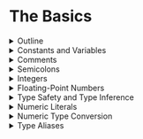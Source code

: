 # The Basics

<details>
	<summary>Outline</summary>

## [Outline](https://docs.swift.org/swift-book/LanguageGuide/TheBasics.html#:~:text=ON%20THIS%20PAGE-,The%20Basics,-Swift%20is%20a)

Swift is a new programming language for iOS, macOS, watchOS, and tvOS app development. Nonetheless, many parts of Swift will be familiar from your experience of developing in C and Objective-C.

Swift provides its own versions of all fundamental C and Objective-C types, including `Int` for integers, `Double` and `Float` for floating-point values, `Bool` for Boolean values, and `String` for textual data. Swift also provides powerful versions of the three primary collection types, `Array`, `Set`, and `Dictionary`, as described in [Collection Types](https://docs.swift.org/swift-book/LanguageGuide/CollectionTypes.html).

Like C, Swift uses variables to store and refer to values by an identifying name. Swift also makes extensive use of variables whose values can’t be changed. These are known as constants, and are much more powerful than constants in C. Constants are used throughout Swift to make code safer and clearer in intent when you work with values that don’t need to change.

In addition to familiar types, Swift introduces advanced types not found in Objective-C, such as tuples. Tuples enable you to create and pass around groupings of values. You can use a tuple to return multiple values from a function as a single compound value.

Swift also introduces optional types, which handle the absence of a value. Optionals say either “there *is* a value, and it equals *x*” or “there *isn’t* a value at all”. Using optionals is similar to using `nil` with pointers in Objective-C, but they work for any type, not just classes. Not only are optionals safer and more expressive than `nil` pointers in Objective-C, they’re at the heart of many of Swift’s most powerful features.

Swift is a *type-safe* language, which means the language helps you to be clear about the types of values your code can work with. If part of your code requires a `String`, type safety prevents you from passing it an `Int` by mistake. Likewise, type safety prevents you from accidentally passing an optional `String` to a piece of code that requires a non-optional `String`. Type safety helps you catch and fix errors as early as possible in the development process.

---

## 개요

스위프트는 iOS, macOS, watchOS, tvOS 앱 개발을 위한 새로운 프로그래밍 언어입니다. 그럼에도 불구하고, C 와 Objective-C 에서의 개발 경험을 통해, 스위프트의 많은 부분들을 친숙하게 느낄 수 있습니다.

스위프트는 정수를 위한 `Int`, 부동 소수점 값을 위한 `Double` 과 `Float`, 참거짓 값을 위한 `Bool`, 문자열 데이터를 위한 `String` 를 포함하여, C 와 Objective-C 타입의 모든 근본적인 그 자체 버전을 제공합니다. 또한 [Collection Types](https://docs.swift.org/swift-book/LanguageGuide/CollectionTypes.html)에서 설명하는 세 가지의 기본 컬렉션 타입 `Array`, `Set`, 및 `Dictionary` 의 강력한 버전을 제공합니다. 

C 처럼, 스위프트는 구별되는 이름으로 변수를 사용하여 값을 저장하거나 참조합니다. 또한 변경 불가능한 값을 가지는 변수를 광범위하게 사용합니다. 이것은 상수이고, C 에서보다 강력합니다. 스위프트에서 변경할 필요가 없는 값으로 작업할 때 상수를 사용하여 의도적으로 코드를 더 안전하고 명확하게 만들 수 있습니다. 

스위프트는 친숙한 타입들 외에도, Objective-C 에서는 없던 개선된 타입인 튜플 같은 것들을 도입했습니다. 튜플을 사용하여 값의 그룹을 만들고 주변으로 전달할 수 있습니다. 튜플을 사용하여 함수로부터 여러 개의 값을 단일 값 복합체 처럼 반환할 수 있습니다. 

또한 스위프트는 값의 부재를 다루는 옵셔널 타입을 도입했습니다. 옵셔널은 "값이 *있고*, *x* 와 동일하다" 혹은 "값이 전혀 *없다*" 중 하나를 말해줍니다. 옵셔널의 사용을 사용하는 것은 Objective-C 에서 포인터와 함께 `nil` 을 사용하는 것과 비슷하지만, 클래스에서만 작동하는 것이 아니라 모든 타입에서 작동합니다. 옵셔널은 Objective-C 에서의 `nil` 포인터보다 더 안전하고 표현력이 좋을 뿐만 아니라, 스위프트의 많은 가장 강력한 기능들의 심장입니다. 

스위프트는 *type-safe* 언어입니다. 즉, 언어가 코드에서 사용할 수 있는 값의 타입이 더 명확해지도록 도와준다는 의미입니다. 코드 중에 `String` 을 요구하는 부분이 있다면, 타입 안정성은 실수로 `Int` 를 넘겨주는 것을 방지해 줄 것입니다. 마찬가지로, 타입 안정성은 옵셔널이 아닌 `String` 을 요구하는 코드 조각에 실수로 옵셔널 `String` 을 전달하는 것도 방지해 줄 것입니다. 타입 안정성은 개발 과정에서 가능한 한 빨리 오류를 찾아내고 고칠 수 있도록 도와줍니다. 

---

_* nonetheless : 그럼에도 불구하고_</br>
_* extensive : 광범위한_</br>
_* in intent : 의도적으로_</br>
_* absence : 부재_</br>
_* at all : 조금도, 조금도 ~아니다_</br>
_* expressive : 표현이 풍부한, 나타내는_</br>

---

</details>

<details>
	<summary>Constants and Variables</summary>

## [Constants and Variables](https://docs.swift.org/swift-book/LanguageGuide/TheBasics.html#:~:text=ON%20THIS%20PAGE-,The%20Basics,-Swift%20is%20a)

Constants and variables associate a name (such as `maximumNumberOfLoginAttempts` or `welcomeMessage`) with a value of a particular type (such as the number `10` or the string `"Hello"`). The value of a *constant* can’t be changed once it’s set, whereas a *variable* can be set to a different value in the future.

### Declaring Constants and Variables

Constants and variables must be declared before they’re used. You declare constants with the `let` keyword and variables with the `var` keyword. Here’s an example of how constants and variables can be used to track the number of login attempts a user has made:

```swift
let maximumNumberOfLoginAttempts = 10
var currentLoginAttempt = 0
```

This code can be read as:

“Declare a new constant called `maximumNumberOfLoginAttempts`, and give it a value of `10`. Then, declare a new variable called `currentLoginAttempt`, and give it an initial value of `0`.”

In this example, the maximum number of allowed login attempts is declared as a constant, because the maximum value never changes. The current login attempt counter is declared as a variable, because this value must be incremented after each failed login attempt.

You can declare multiple constants or multiple variables on a single line, separated by commas:

```swift
var x = 0.0, y = 0.0, z = 0.0
```

> NOTE
>
> If a stored value in your code won’t change, always declare it as a constant with the `let` keyword. Use variables only for storing values that need to be able to change.

### Type Annotations

You can provide a *type annotation* when you declare a constant or variable, to be clear about the kind of values the constant or variable can store. Write a type annotation by placing a colon after the constant or variable name, followed by a space, followed by the name of the type to use.

This example provides a type annotation for a variable called `welcomeMessage`, to indicate that the variable can store `String` values:

```swift
var welcomeMessage: String
```

The colon in the declaration means “…of type…,” so the code above can be read as:

“Declare a variable called `welcomeMessage` that’s of type `String`.”

The phrase “of type `String`” means “can store any `String` value.” Think of it as meaning “the type of thing” (or “the kind of thing”) that can be stored.

The `welcomeMessage` variable can now be set to any string value without error:

```swift
welcomeMessage = "Hello"
```

You can define multiple related variables of the same type on a single line, separated by commas, with a single type annotation after the final variable name:

```swift
var red, green, blue: Double
```

> NOTE
>
> It’s rare that you need to write type annotations in practice. If you provide an initial value for a constant or variable at the point that it’s defined, Swift can almost always infer the type to be used for that constant or variable, as described in [Type Safety and Type Inference](https://docs.swift.org/swift-book/LanguageGuide/TheBasics.html#ID322). In the `welcomeMessage` example above, no initial value is provided, and so the type of the `welcomeMessage` variable is specified with a type annotation rather than being inferred from an initial value.

### Naming Constants and Variables

Constant and variable names can contain almost any character, including Unicode characters:

```swift
let π = 3.14159
let 你好 = "你好世界"
let 🐶🐮 = "dogcow"
```

Constant and variable names can’t contain whitespace characters, mathematical symbols, arrows, private-use Unicode scalar values, or line- and box-drawing characters. Nor can they begin with a number, although numbers may be included elsewhere within the name.

Once you’ve declared a constant or variable of a certain type, you can’t declare it again with the same name, or change it to store values of a different type. Nor can you change a constant into a variable or a variable into a constant.

> NOTE
>
> If you need to give a constant or variable the same name as a reserved Swift keyword, surround the keyword with backticks (\`) when using it as a name. However, avoid using keywords as names unless you have absolutely no choice.

You can change the value of an existing variable to another value of a compatible type. In this example, the value of `friendlyWelcome` is changed from `"Hello!"` to `"Bonjour!"`:

```swift
var friendlyWelcome = "Hello!"
friendlyWelcome = "Bonjour!"
// friendlyWelcome is now "Bonjour!"
```

Unlike a variable, the value of a constant can’t be changed after it’s set. Attempting to do so is reported as an error when your code is compiled:

```swift
let languageName = "Swift"
languageName = "Swift++"
// This is a compile-time error: languageName cannot be changed.
```

### Printing Constants and Variables

You can print the current value of a constant or variable with the `print(_:separator:terminator:)` function:

```swift
print(friendlyWelcome)
// Prints "Bonjour!"
```

The `print(_:separator:terminator:)` function is a global function that prints one or more values to an appropriate output. In Xcode, for example, the `print(_:separator:terminator:)` function prints its output in Xcode’s “console” pane. The `separator` and `terminator` parameter have default values, so you can omit them when you call this function. By default, the function terminates the line it prints by adding a line break. To print a value without a line break after it, pass an empty string as the terminator—for example, `print(someValue, terminator: "")`. For information about parameters with default values, see [Default Parameter Values](https://docs.swift.org/swift-book/LanguageGuide/Functions.html#ID169).

Swift uses *string interpolation* to include the name of a constant or variable as a placeholder in a longer string, and to prompt Swift to replace it with the current value of that constant or variable. Wrap the name in parentheses and escape it with a backslash before the opening parenthesis:

```swift
print("The current value of friendlyWelcome is \(friendlyWelcome)")
// Prints "The current value of friendlyWelcome is Bonjour!"
```

> NOTE
>
> All options you can use with string interpolation are described in [String Interpolation](https://docs.swift.org/swift-book/LanguageGuide/StringsAndCharacters.html#ID292).

---

## 상수와 변수

상수와 변수는 이름(예: `maximumNumberOfLoginAttempts` 혹은 `welcomeMessage`)과 특정한 타입의 값(예: 숫자 `10` 이나 문자열 `"Hello"`) 을 서로 연관 지어줍니다. *상수*의 값은 한번 할당하면 변경할 수 없지만, *변수*의 값은 나중에 다른 값을 할당할 수 있습니다. 

### 상수와 변수의 선언

상수와 변수는 반드시 사용되기 전에 선언되어야 합니다. 상수는 `let` 키워드로 선언하고, 변수는 `var` 키워드로 선언합니다. 여기에 유저가 로그인을 시도하는 횟수를 추적하기 위해 상수와 변수를 어떻게 사용할 수 있는지에 대한 예가 있습니다:

```swift
let maximumNumberOfLoginAttempts = 10
var currentLoginAttempt = 0
```

이 코드는 이런 식으로 해석할 수 있습니다:

"`maximumNumberOfLoginAttempts` 라는 새로운 상수를 선언하고, `10` 을 할당합니다. 그리고, `currentLoginAttempt` 라는 새로운 변수를 선언하고, 초기값으로  `0` 을 할당합니다. "

이 예에서, 최대값은 절대 변경되지 않기 때문에, 가능한 로그인 시도 횟수의 최대값은 상수로 선언되었습니다. 현재 로그인 시도 횟수는 로그인 시도가 실패할 때마다 증가해야 하기 때문에 변수로 선언되었습니다. 

여러 개의 변수를 콤마로 구분하여 한 줄에서 선언할 수 있습니다:

```swift
var x = 0.0, y = 0.0, z = 0.0
```

> 노트
>
> 코드에 있는 저장 변수가 변하지 않는다면, 언제나 `let` 키워드를 사용하여 상수로 선언하십시오. 변할 필요가 있는 있는 저장 변수에만 변수를 사용하십시오. 

### 타입 주석

상수나 변수를 선언할 때, *type annotation* 를 사용하여 그것들에 저장할 수 있는 종류의 값들을 명확하게 할 수 있습니다. 타입 주석을 작성하려면 상수나 변수 이름 뒤에 콜론을 적고, 한칸 띄우고 사용하려는 타입의 이름을 적으십시오. 

이 예에서 타입 주석은 `welcomeMessage` 라는 이름의 변수가 `String` 값을 저장할 수 있다는 것을 알려줍니다:

```swift
var welcomeMessage: String
```

저 선언에서 콜론은 "...타입의...," 라는 의미이기 때문에, 위의 코드는 이렇게 읽을 수 있습니다: 

"`String` 타입의 `welcomeMessage` 이라는 이름의 변수 선언."

"`String` 타입의” 라는 구절은 "어떠한 `String` 값이든 저장 가능" 이라는 뜻입니다. 저장할 수 있는 "어떤 것의 타입" (혹은 "어떤 것의 종류") 라는 의미라고 생각하십시오.

이제 `welcomeMessage` 변수는 어떤 문자열 값이든 오류 없이 설정할 수 있습니다:

```swift
welcomeMessage = "Hello"
```

여러 개의 연관된 같은 타입 변수들을 한 줄에서 정의하려면, 콤마로 구분하고 마지막 변수 이름 뒤에 하나의 타입 주석을 사용하십시오: 

```swift
var red, green, blue: Double
```

> 노트
>
> 실제로 타입 주석을 작성해야할 필요가 있는 경우는 적습니다. 상수나 변수를 처음 정의할 때 초기값을 제공하면, [Type Safety and Type Inference](https://docs.swift.org/swift-book/LanguageGuide/TheBasics.html#ID322) 에서 설명하는 것 처럼, 스위프트가 거의 항상 그 타입을 추론할 수 있습니다. 위의 `welcomeMessage` 예에서는 초기값이 주어지지 않았기 때문에, `welcomeMessage` 변수의 타입은 초기값으로부터 추론하지 않고 타입 주석으로 정해집니다. 

### 상수와 변수의 작명

상수와 변수의 이름은 유니코드 문자를 포함하여 거의 모든 문자를 포함시킬 수 있습니다: 

```swift
let π = 3.14159
let 你好 = "你好世界"
let 🐶🐮 = "dogcow"
```

공백 문자, 수학 기호, 화살표, 개인용 유니코드 스칼라 값, 혹은 선 그리기 문자와 박스 그리기 문자는 상수와 변수의 이름에 포함될 수 없습니다. 또, 숫자로 이름을 시작하는 것은 불가능 하지만, 다른 곳에는 숫자를 포함시킬 수 있습니다.

상수나 변수를 한번 특정한 타입으로 선언하면, 같은 이름으로 다시 선언하거나 다른 타입의 값을 저장하도록 변경하는 것은 불가능합니다. 상수를 변수로 변경하거나 변수를 상수로 변경하는 것도 불가능합니다. 

> 노트
>
> 백틱(\`)으로 키워드를 감싸면 상수나 변수에 스위프트의 예약어와 같은 이름을 줄 수 있습니다. 하지만, 다른 선택지가 전혀 없을 때를 제외하고는 예약어를 이름으로 사용하는 것은 피하십시오. 

기존 변수의 값을 호환 가능한 타입의 다른 값으로 변경할 수 있습니다. 예를 들어, `friendlyWelcome` 의 값은  `"Hello!"` 에서 `"Bonjour!"` 으로 변경 되었습니다:

```swift
var friendlyWelcome = "Hello!"
friendlyWelcome = "Bonjour!"
// friendlyWelcome 은 이제 "Bonjour!" 입니다. 
```

변수와 달리, 상수의 값은 한번 설정된 후에는 변경할 수 없습니다. 그런 시도는 코드가 컴파일 될 때 오류로 보고 됩니다:

```swift
let languageName = "Swift"
languageName = "Swift++"
// 컴파일 타임 에러: languageName은 변경이 불가능 합니다. 
```

### 상수와 변수의 출력

 `print(_:separator:terminator:)` 함수를 사용하여 상수나 변수의 현재 값을 출력할 수 있습니다: 

```swift
print(friendlyWelcome)
// "Bonjour!" 출력
```

`print(_:separator:terminator:)`  함수는 하나 혹은 더 많은 값들을 적절한 결과값으로 출력하는 전역 함수입니다. Xcode에서, 예를 들어,  `print(_:separator:terminator:)` 함수는 Xcode의 "콘솔" 창에 결과값을 출력합니다. `separator` 와 `terminator` 매개변수는 기본값을 가지기 때문에, 이 함수를 호출할 때 생략할 수 있습니다. 기본적으로, 함수는 줄바꿈을 추가하여 출력하는 줄을 종료합니다. 뒤에 줄바꿈 없이 값을 출력하려면 `print(someValue, terminator: "")` 처럼 종료 매개변수로 빈 문자열을 넘겨주십시오. 기본값을 비롯하여 매개변수에 대한 정보는 [Default Parameter Values](https://docs.swift.org/swift-book/LanguageGuide/Functions.html#ID169) 에서 볼 수 있습니다. 

스위프트는 문자열 보간을 사용하여 더 긴 문자열에 상수나 변수의 이름을 자리 표시자로 포함시킬 수 있고, 그 상수나 변수의 현재값으로 대체하도록 할 수 있습니다. 괄호로 이름을 감싸고, 여는 괄호 앞에 백슬래시를 넣어서 탈출합니다:

```swift
print("The current value of friendlyWelcome is \(friendlyWelcome)")
// "The current value of friendlyWelcome is Bonjour!" 출력
```

> 노트
>
> 문자열 보간과 함께 사용할 수 있는 모든 옵션은 [String Interpolation](https://docs.swift.org/swift-book/LanguageGuide/StringsAndCharacters.html#ID292) 에서 설명되어 있습니다. 

---

_* annotation : 주석_</br>
_* mathematical symbol : 수학 기호_</br>
_* private-use : 개인용_</br>
_* appropriate : 적절한_</br>
_* pane : 창, 창유리_</br>
_* terminate : 종료, 끝내다_</br>
_* line break : 줄 바꿈_</br>
_* interpolation : 보간, 삽입_</br>
_* placeholder : 자리 표시자_</br>
_* prompt : 자극하다, 즉각적인_</br>

---

</details>

<details>
	<summary>Comments</summary>

## [Comments](https://docs.swift.org/swift-book/LanguageGuide/TheBasics.html#:~:text=in%20String%20Interpolation.-,Comments,-Use%20comments%20to)

Use comments to include nonexecutable text in your code, as a note or reminder to yourself. Comments are ignored by the Swift compiler when your code is compiled.

Comments in Swift are very similar to comments in C. Single-line comments begin with two forward-slashes (`//`):

```swift
// This is a comment.
```

Multiline comments start with a forward-slash followed by an asterisk (`/*`) and end with an asterisk followed by a forward-slash (`*/`):

```swift
/* This is also a comment
but is written over multiple lines. */
```

Unlike multiline comments in C, multiline comments in Swift can be nested inside other multiline comments. You write nested comments by starting a multiline comment block and then starting a second multiline comment within the first block. The second block is then closed, followed by the first block:

```swift
/* This is the start of the first multiline comment.
 /* This is the second, nested multiline comment. */
This is the end of the first multiline comment. */
```

Nested multiline comments enable you to comment out large blocks of code quickly and easily, even if the code already contains multiline comments.

---

## 주석

노트로 사용하거나 스스로 리마인드 하기 위해 코드에서 실행하지 않는 텍스트를 주석처리 하십시오. 코드가 컴파일 될 때 스위프트 컴파일러는 주석을 무시합니다. 

스위프트에서 주석은 C의 주석과 비슷합니다. 한 줄 짜리 주석은 두개의 슬래시 (`//`) 로 시작합니다: 

```swift
// 주석입니다. 
```

여러 줄의 주석은 슬래시와 별표 (`/*`) 로 시작하고, 별표와 슬래시 (`*/`) 로 끝납니다: 

```swift
/* 이것도 주석이지만
여러 줄에 걸쳐 작성 되었습니다. */
```

C의 여러 줄 주석과 달리 스위프트에서는 주석 안에 다른 여러 줄 주석을 중첩시킬 수 있습니다. 중첩된 주석을 작성하기 위해서는 첫 번째 여러 줄 주석 블럭으로 시작하고, 그 안에서 두 번째 여러 줄 주석을 시작합니다. 그 후에 두 번째 블럭이 닫히고, 첫 번째 블럭이 닫힙니다:

```swift
/* 첫 번째 여러 줄 주석의 시작입니다. 
 /* 두 번째인 중첩된 여러 줄 주석입니다. */
첫 번째 여러 줄 주석의 끝입니다. */
```

여러 줄 주석 중첩은 이미 여러 줄 주석을 포함하고 있어도 많은 양의 코드를 빠르고 쉽게 주석처리 할 수 있게 해줍니다. 

---

_* asterisk : 별표_</br>

---

</details>

<details>
	<summary>Semicolons</summary>

## [Semicolons](https://docs.swift.org/swift-book/LanguageGuide/TheBasics.html#:~:text=contains%20multiline%20comments.-,Semicolons,-Unlike%20many%20other)

Unlike many other languages, Swift doesn’t require you to write a semicolon (`;`) after each statement in your code, although you can do so if you wish. However, semicolons *are* required if you want to write multiple separate statements on a single line:

```swift
let cat = "🐱"; print(cat)
// Prints "🐱"
```

---

## 세미콜론

다른 여러 언어와 달리 스위프트는, 원한다면 가능하긴 하지만, 코드의 각 문장 뒤에 세미콜론을 작성할 필요가 없습니다. 그러나 한 줄에 여러 개의 분리된 문장을 작성하려면 세미콜론이 필요합니다:

```swift
let cat = "🐱"; print(cat)
// "🐱" 출력
```

---

</details>

<details>
	<summary>Integers</summary>

## [Integers](https://docs.swift.org/swift-book/LanguageGuide/TheBasics.html#:~:text=//%20Prints%20%22%F0%9F%90%B1%22-,Integers,-Integers%20are%20whole)

*Integers* are whole numbers with no fractional component, such as `42` and `-23`. Integers are either *signed* (positive, zero, or negative) or *unsigned* (positive or zero).

Swift provides signed and unsigned integers in 8, 16, 32, and 64 bit forms. These integers follow a naming convention similar to C, in that an 8-bit unsigned integer is of type `UInt8`, and a 32-bit signed integer is of type `Int32`. Like all types in Swift, these integer types have capitalized names.

### Integer Bounds

You can access the minimum and maximum values of each integer type with its `min` and `max` properties:

```swift
let minValue = UInt8.min  // minValue is equal to 0, and is of type UInt8
let maxValue = UInt8.max  // maxValue is equal to 255, and is of type UInt8
```

The values of these properties are of the appropriate-sized number type (such as `UInt8` in the example above) and can therefore be used in expressions alongside other values of the same type.

### Int

In most cases, you don’t need to pick a specific size of integer to use in your code. Swift provides an additional integer type, `Int`, which has the same size as the current platform’s native word size:

- On a 32-bit platform, `Int` is the same size as `Int32`.
- On a 64-bit platform, `Int` is the same size as `Int64`.

Unless you need to work with a specific size of integer, always use `Int` for integer values in your code. This aids code consistency and interoperability. Even on 32-bit platforms, `Int` can store any value between `-2,147,483,648` and `2,147,483,647`, and is large enough for many integer ranges.

### UInt

Swift also provides an unsigned integer type, `UInt`, which has the same size as the current platform’s native word size:

- On a 32-bit platform, `UInt` is the same size as `UInt32`.
- On a 64-bit platform, `UInt` is the same size as `UInt64`.

> NOTE
>
> Use `UInt` only when you specifically need an unsigned integer type with the same size as the platform’s native word size. If this isn’t the case, `Int` is preferred, even when the values to be stored are known to be nonnegative. A consistent use of `Int` for integer values aids code interoperability, avoids the need to convert between different number types, and matches integer type inference, as described in [Type Safety and Type Inference](https://docs.swift.org/swift-book/LanguageGuide/TheBasics.html#ID322).

---

## 정수

*정수*는 42나 -23 처럼 분수 요소가 없는 통째의 숫자입니다. 정수는 *부호가 있거나* (양수, 0, 혹은 음수) *부호가 없습니다* (양수 혹은 0).

스위프트는 부호가 있는 정수와 부호가 없는 정수를 8, 16, 32, 64 비트 형식으로 제공합니다. 이러한 정수들은 C 와 비슷한 네이밍 컨벤션을 따릅니다. 8 비트의 부호가 없는 정수의 타입은 `UInt8`, 32 비트의 부호가 있는 정수의 타입은 `Int32` 입니다. 스위프트의 모든 타입들 처럼, 이 정수 타입들의 이름은 대문자로 시작합니다. 

### 정수 범위

`min` 과 `max` 프로퍼티를 이용하여 각 정수의 최소값과 최대값에 접근할 수 있습니다:  

```swift
let minValue = UInt8.min  // minValue는 0이고, UInt8 타입입니다
let maxValue = UInt8.max  // maxValue는 255이고, UInt8 타입입니다.
```

이러한 프로퍼티들의 값은 (위의 예의 `UInt8` 같은) 적절한 사이즈의 숫자 타입이므로, 표현식에서 같은 타입의 다른 값들과 나란히 사용될 수 있습니다. 

### Int

대부분의 경우, 코드에서 사용하기 위해 특정한 크기의 정수를 고를 필요는 없습니다. 스위프트는 현재 플랫폼의 기본 단어 크기와 같은 크기를 가지는 `Int` 라는 추가적인 정수 타입을 제공합니다:

- 32-비트 플랫폼에서, `Int` 는 `Int32` 와 같은 크기를 가집니다.

- 64-비트 플랫폼에서, `Int` 는 `Int64` 와 같은 크기를 가집니다.

특정한 크기의 정수를 사용해야하는 경우를 제외하고는 코드에서 정수 값을 사용할 때 `Int` 를 사용하십시오. 이것이 코드가 일관적이고 상호 운용적이도록 도와줍니다. 32-비트 플랫폼에서도 `Int` 는 `-2,147,483,648` 와 `2,147,483,647` 사이의 어떤 값이라도 저장할 수 있고, 이것은 많은 정수 범위를 충분히 만족시킬 수 있습니다.

### UInt

또한 스위프트는 현재 플랫폼의 기본 단어 크기와 같은 크기를 가지는 `UInt` 라는 부호가 없는 정수 타입을 제공합니다:

- 32-비트 플랫폼에서, `UInt` 는 `UInt32` 와 같은 크기를 가집니다.
- 64-비트 플랫폼에서, `UInt` 는 `UInt64` 와 같은 크기를 가집니다.

> 노트
>
> `UInt` 는 플랫폼의 기본 단어 크기와 같은 부호가 없는 정수 타입이 특별하게 필요할 때만 사용하십시오. 그렇지 않은 경우, 변수에 저장될 값이 음수가 아니라고 알려져 있더라도 `Int` 를 사용하는 것을 권장합니다. 정수 값으로 `Int` 를 일관되게 사용하는 것은 코드가 상호 운용적이게 도와주고, 다른 숫자 타입 사이에서 변환할 필요가 없게 해주고, [Type Safety and Type Inference](https://docs.swift.org/swift-book/LanguageGuide/TheBasics.html#ID322) 에서 묘사된 것처럼 정수 타입 추론을 맞춰줍니다.

---

_* fractional : 분수_</br>
_* *sign* : 부호_</br>
_* capitalized : 대문자, 대문자로 시작하다_</br>
_* alongside : 나란히_</br>
_* consistency : 일관성_</br>
_* interoperability : 상호 운용성_</br>
_* If this isn’t the case : 그렇지 않은 경우_</br>

---

</details>

<details>
	<summary>Floating-Point Numbers</summary>

## [Floating-Point Numbers](https://docs.swift.org/swift-book/LanguageGuide/TheBasics.html#:~:text=and%20Type%20Inference.-,Floating-Point%20Numbers,-Floating-point%20numbers)

*Floating-point numbers* are numbers with a fractional component, such as `3.14159`, `0.1`, and `-273.15`.

Floating-point types can represent a much wider range of values than integer types, and can store numbers that are much larger or smaller than can be stored in an `Int`. Swift provides two signed floating-point number types:

- `Double` represents a 64-bit floating-point number.
- `Float` represents a 32-bit floating-point number.

> NOTE
>
> `Double` has a precision of at least 15 decimal digits, whereas the precision of `Float` can be as little as 6 decimal digits. The appropriate floating-point type to use depends on the nature and range of values you need to work with in your code. In situations where either type would be appropriate, `Double` is preferred.

---

## 부동 소수점 숫자

*부동 소수점 숫자*는  `3.14159`, `0.1`, 나 `-273.15` 등과 같이 분수 요소가 있는 숫자입니다. 

부동 소수점 타입은 정수 타입 보다 더 넓은 범위의 값을 표현할 수 있고, `Int`에 저장할 수 있는 숫자보다 더 크거나 작은 숫자를 저장할 수 있습니다. 스위프트는 두 가지 부호가 있는 부동 소수점 숫자 타입을 제공합니다:

- 64-비트 부동 소수점 숫자를 표현하는 `Double`.
- 32-비트 부동 소수점 숫자를 표현하는 `Float`.

> 노트
>
> `Double`의 정밀도는 최소 15자리 소수점 이하 자릿수인 반면, `Float`의 정밀도는 소수점 이하 6자리까지 가능합니다. 적절한 부동 소수점 타입을 사용하는 것은 코드에서 사용해야 하는 값의 특성과 범위에 달려있습니다. 두 타입 모두 적절한 경우에는 `Double`이 선호됩니다. 

---

_* nature : 특성_</br>

---

</details>

<details>
	<summary>Type Safety and Type Inference</summary>

## [Type Safety and Type Inference](https://docs.swift.org/swift-book/LanguageGuide/TheBasics.html#:~:text=Double%20is%20preferred.-,Type%20Safety%20and%20Type%20Inference,-Swift%20is%20a)

Swift is a *type-safe* language. A type safe language encourages you to be clear about the types of values your code can work with. If part of your code requires a `String`, you can’t pass it an `Int` by mistake.

Because Swift is type safe, it performs *type checks* when compiling your code and flags any mismatched types as errors. This enables you to catch and fix errors as early as possible in the development process.

Type-checking helps you avoid errors when you’re working with different types of values. However, this doesn’t mean that you have to specify the type of every constant and variable that you declare. If you don’t specify the type of value you need, Swift uses *type inference* to work out the appropriate type. Type inference enables a compiler to deduce the type of a particular expression automatically when it compiles your code, simply by examining the values you provide.

Because of type inference, Swift requires far fewer type declarations than languages such as C or Objective-C. Constants and variables are still explicitly typed, but much of the work of specifying their type is done for you.

Type inference is particularly useful when you declare a constant or variable with an initial value. This is often done by assigning a *literal value* (or *literal*) to the constant or variable at the point that you declare it. (A literal value is a value that appears directly in your source code, such as `42` and `3.14159` in the examples below.)

For example, if you assign a literal value of `42` to a new constant without saying what type it is, Swift infers that you want the constant to be an `Int`, because you have initialized it with a number that looks like an integer:

```swift
let meaningOfLife = 42
// meaningOfLife is inferred to be of type Int
```

Likewise, if you don’t specify a type for a floating-point literal, Swift infers that you want to create a `Double`:

```swift
let pi = 3.14159
// pi is inferred to be of type Double
```

Swift always chooses `Double` (rather than `Float`) when inferring the type of floating-point numbers.

If you combine integer and floating-point literals in an expression, a type of `Double` will be inferred from the context:

```swift
let anotherPi = 3 + 0.14159
// anotherPi is also inferred to be of type Double
```

The literal value of `3` has no explicit type in and of itself, and so an appropriate output type of `Double` is inferred from the presence of a floating-point literal as part of the addition.

---

## 타입 안정성과 타입 추론

스위프트는 *type-safe* 언어입니다. 타입 안정성 언어는 코드가 사용할 수 있는 값의 타입을 명확하게 하도록 합니다. 만약 코드의 일부분이 `String`을 요구한다면, 실수로 `Int`를 전달할 수 없습니다. 

스위프트는 타입이 안전하기 때문에, 코드를 컴파일할 때 타입 체크를 실시하고, 모든 일치하지 않는 타입은 오류로 표시합니다. 이것으로 인해 개발 과정에서 가능한 한 빨리 오류를 발견하고 고칠 수 있습니다. 

타입 체크는 다른 타입의 값들을 가지고 일할 때 오류를 피하도록 도와줍니다. 그러나, 이것이 선언한 모든 상수와 변수의 타입을 지정해줘야 한다는 의미는 아닙니다. 만약 필요한 값의 타입을 지정해주지 않는다면, 스위프트가 타입 추론을 이용하여 적절한 타입을 지정해줄 것입니다. 타입 추론을 사용하면 컴파일러는 코드를 컴파일 하는 과정에서 단순히 제공한 값을 검사하여 특정한 표현식의 타입을 자동적으로 추론할 수 있습니다. 

타입 추론 덕분에, 스위프트는 C나 Objective-C 같은 언어보다 더 적게 타입 명시를 해도 됩니다. 상수와 변수는 여전히 명시적으로 타입이 지정되지만, 그 타입들을 지정하는 일의 대부분은 스위프트가 수행합니다.

타입 추론은 특히 초기값과 함께 상수나 변수를 선언할 때 유용합니다. 이것은 가끔 상수나 변수를 선언할 때 그것에 리터럴 값 (또는 리터럴)을 할당하여 수행됩니다. (리터럴 값은 아래 예의  `42`와 `3.14159` 처럼 소스 코드에 직접적으로 나타나는 값입니다.)

예를 들어, `42`의 리터럴 값을 타입 지정 없이 새로운 상수에 할당하면, 그것을 정수로 보이는 숫자와 함께 초기화했기 때문에, 스위프트는 당신이 그 상수가 `Int`가 되길 바라는 거라고 추론할 것입니다: 

```swift
let meaningOfLife = 42
// meaningOfLife는 정수 타입으로 추론됩니다. 
```

마찬가지로, 만약 부동 소수점 리터럴에 타입을 지정하지 않으면, 스위프트는 `Double`을 생성하기를 원한다고 추론할 것입니다:

```swift
let pi = 3.14159
// pi는 더블 타입으로 추론됩니다. 
```

스위프트는 부동 소수점 숫자의 타입을 추론할 때, 항상 (`Float` 보다는) `Double` 을 선택합니다.

만약 한 표현식에서 정수와 부동 소수점 리터럴을 결합하면, 타입은 맥락상 `Double`로 추론될 것입니다:

```swift
let anotherPi = 3 + 0.14159
// anotherPi 또한 더블로 추론됩니다.
```

리터럴 값 `3`은 그 스스로는 명시적인 타입을 가지고 있지 않으므로, `Double`의 적절한 출력 타입은 덧셈의 일부인 부동 소수점 리터럴의 존재로부터 추론됩니다. 

---

_* deduce : 추론하다_</br>

---

</details>

<details>
	<summary>Numeric Literals</summary>

## [Numeric Literals](https://docs.swift.org/swift-book/LanguageGuide/TheBasics.html#:~:text=of%20the%20addition.-,Numeric%20Literals,-Integer%20literals%20can)

Integer literals can be written as:

- A *decimal* number, with no prefix
- A *binary* number, with a `0b` prefix
- An *octal* number, with a `0o` prefix
- A *hexadecimal* number, with a `0x` prefix

All of these integer literals have a decimal value of `17`:

```swift
let decimalInteger = 17
let binaryInteger = 0b10001       // 17 in binary notation
let octalInteger = 0o21           // 17 in octal notation
let hexadecimalInteger = 0x11     // 17 in hexadecimal notation
```

Floating-point literals can be decimal (with no prefix), or hexadecimal (with a `0x` prefix). They must always have a number (or hexadecimal number) on both sides of the decimal point. Decimal floats can also have an optional *exponent*, indicated by an uppercase or lowercase `e`; hexadecimal floats must have an exponent, indicated by an uppercase or lowercase `p`.

For decimal numbers with an exponent of `exp`, the base number is multiplied by 10<sup>exp</sup>:

- `1.25e2` means 1.25 x 10<sup>2</sup>, or `125.0`.
- `1.25e-2` means 1.25 x 10<sup>-2</sup>, or `0.0125`.

For hexadecimal numbers with an exponent of `exp`, the base number is multiplied by 2<sup>exp</sup>:

- `0xFp2` means 15 x 2<sup>2</sup>, or `60.0`.
- `0xFp-2` means 15 x 2<sup>-2</sup>, or `3.75`.

All of these floating-point literals have a decimal value of `12.1875`:

```swift
let decimalDouble = 12.1875
let exponentDouble = 1.21875e1
let hexadecimalDouble = 0xC.3p0
```

Numeric literals can contain extra formatting to make them easier to read. Both integers and floats can be padded with extra zeros and can contain underscores to help with readability. Neither type of formatting affects the underlying value of the literal:

```swift
let paddedDouble = 000123.456
let oneMillion = 1_000_000
let justOverOneMillion = 1_000_000.000_000_1
```

---

## 숫자 리터럴

정수 리터럴은 다음과 같이 쓸 수 있습니다:

- 접두사가 없는 *10*진수
- `0b` 접두사가 있는 *2*진수
- `0o` 접두사가 있는 *8*진수
- `0x` 접두사가 있는 *16*진수

이 정수 리터럴 전부 `17`의 10진수 값을 가지고 있습니다:

```swift
let decimalInteger = 17
let binaryInteger = 0b10001       // 2진수에 17의 표기법
let octalInteger = 0o21           // 8진수에 17의 표기법
let hexadecimalInteger = 0x11     // 16진수에 17의 표기법
```

부동 소수점 리터럴은 (접두사 없이) 10진수거나 (`0x` 접두가사 있는) 16진수일 수 있습니다. 그것들에는 언제나 소수점 양쪽에 숫자 (혹은 16진수 숫자)가 있어야 합니다. 10진수 부동 소수점은 대문자 혹은 소문자 `e`로 표현하는 선택적 지수를 가질 수도 있습니다; 16진수 부동 소수점은  대문자 혹은 소문자 `p`로 표현하는 지수를 반드시 가져야만 합니다. 

지수가 `exp`인 10진수의 경우, 베이스 숫자에 10<sup>exp</sup>를 곱합니다:

- `1.25e2`는 1.25 x 10<sup>2</sup>, 혹은 `125.0`를 의미합니다.
- `1.25e-2`는 1.25 x 10<sup>2</sup>, 혹은 `0.0125`를 의미합니다.

지수가 `exp`인 16진수의 경우, 베이스 숫자에 2<sup>exp</sup> 곱합니다:

- `0xFp2` means 15 x 2<sup>2</sup>, or `60.0`.
- `0xFp-2` means 15 x 2<sup>-2</sup>, or `3.75`.

이 부동 소수점 리터럴 전부 `12.1875`의 10진수 값을 가지고 있습니다:

```swift
let decimalDouble = 12.1875
let exponentDouble = 1.21875e1
let hexadecimalDouble = 0xC.3p0
```

숫자 리터럴은 그것들을 더 읽기 쉽게 하기 위한 별도의 형식을 가지고 있을 수 있습니다. 가독성을 높이기 위해 정수와 부동 소수점은 추가적인 0을 넣거나, 밑줄을 포함할 수 있습니다. 두 형식 모두 리터럴의 기본 값에 영향을 주지 않습니다. 

```swift
let paddedDouble = 000123.456
let oneMillion = 1_000_000
let justOverOneMillion = 1_000_000.000_000_1
```

---

_* notation : 표기법_</br>
_* decimal point : 소수점_</br>
_* *exponent* : 멱지수_</br>
_* *pad* : 채워넣다_</br>
_* *underlying* : 밑에 있는, 기본적인_</br>

---

</details>

<details>
	<summary>Numeric Type Conversion</summary>

## [Numeric Type Conversion](https://docs.swift.org/swift-book/LanguageGuide/TheBasics.html#:~:text=let%20justOverOneMillion%20%3D%201_000_000.000_000_1-,Numeric%20Type%20Conversion,-Use%20the%20Int)

Use the `Int` type for all general-purpose integer constants and variables in your code, even if they’re known to be nonnegative. Using the default integer type in everyday situations means that integer constants and variables are immediately interoperable in your code and will match the inferred type for integer literal values.

Use other integer types only when they’re specifically needed for the task at hand, because of explicitly sized data from an external source, or for performance, memory usage, or other necessary optimization. Using explicitly sized types in these situations helps to catch any accidental value overflows and implicitly documents the nature of the data being used.

### Integer Conversion

The range of numbers that can be stored in an integer constant or variable is different for each numeric type. An `Int8` constant or variable can store numbers between `-128` and `127`, whereas a `UInt8` constant or variable can store numbers between `0` and `255`. A number that won’t fit into a constant or variable of a sized integer type is reported as an error when your code is compiled:

```swift
let cannotBeNegative: UInt8 = -1
// UInt8 can't store negative numbers, and so this will report an error
let tooBig: Int8 = Int8.max + 1
// Int8 can't store a number larger than its maximum value,
// and so this will also report an error
```

Because each numeric type can store a different range of values, you must opt in to numeric type conversion on a case-by-case basis. This opt-in approach prevents hidden conversion errors and helps make type conversion intentions explicit in your code.

To convert one specific number type to another, you initialize a new number of the desired type with the existing value. In the example below, the constant `twoThousand` is of type `UInt16`, whereas the constant `one` is of type `UInt8`. They can’t be added together directly, because they’re not of the same type. Instead, this example calls `UInt16(one)` to create a new `UInt16` initialized with the value of `one`, and uses this value in place of the original:

```swift
let twoThousand: UInt16 = 2_000
let one: UInt8 = 1
let twoThousandAndOne = twoThousand + UInt16(one)
```

Because both sides of the addition are now of type `UInt16`, the addition is allowed. The output constant (`twoThousandAndOne`) is inferred to be of type `UInt16`, because it’s the sum of two `UInt16` values.

`SomeType(ofInitialValue)` is the default way to call the initializer of a Swift type and pass in an initial value. Behind the scenes, `UInt16` has an initializer that accepts a `UInt8` value, and so this initializer is used to make a new `UInt16` from an existing `UInt8`. You can’t pass in *any* type here, however—it has to be a type for which `UInt16` provides an initializer. Extending existing types to provide initializers that accept new types (including your own type definitions) is covered in [Extensions](https://docs.swift.org/swift-book/LanguageGuide/Extensions.html).

### Integer and Floating-Point Conversion

Conversions between integer and floating-point numeric types must be made explicit:

```swift
let three = 3
let pointOneFourOneFiveNine = 0.14159
let pi = Double(three) + pointOneFourOneFiveNine
// pi equals 3.14159, and is inferred to be of type Double
```

Here, the value of the constant `three` is used to create a new value of type `Double`, so that both sides of the addition are of the same type. Without this conversion in place, the addition would not be allowed.

Floating-point to integer conversion must also be made explicit. An integer type can be initialized with a `Double` or `Float` value:

```swift
let integerPi = Int(pi)
// integerPi equals 3, and is inferred to be of type Int
```

Floating-point values are always truncated when used to initialize a new integer value in this way. This means that `4.75` becomes `4`, and `-3.9` becomes `-3`.

> NOTE
>
> The rules for combining numeric constants and variables are different from the rules for numeric literals. The literal value `3` can be added directly to the literal value `0.14159`, because number literals don’t have an explicit type in and of themselves. Their type is inferred only at the point that they’re evaluated by the compiler.

---

## 숫자 타입 변환

코드에서 일반적인 목적을 가지고 있는 모든 정수 상수와 변수의 타입은, 그것들이 음수가 아니라는 것을 알고 있더라도 `Int`를 사용하십시오. 모든 상황에서 기본 정수 타입을 사용하면 정수 상수와 변수가 코드 안에서 즉시 상호 운용할 수 있고, 정수 리털값을 유츄한 타입과 일치할 것입니다. 

당면한 과제에 외부로부터의 명시적인 크기의 데이터가 있거나, 성능, 메모리 사용량, 혹은 다른 필요한 최적화 때문에 특별히 필요한 경우에만 다른 정수 타입을 사용하십시오. 이런 상황에서 명시적인 크기의 타입을 사용하는 것은, 갑작스러운 값 오버플로우를 잡는 것과, 사용되는 데이터의 특성을 암묵적으로 문서화하는데 도움이 됩니다. 

### 정수 변환

정수 상수나 변수에 저장할 수 있는 숫자의 법위는 각 숫자 타입에 따라 다릅니다. `Int8` 상수나 변수는 `-128`과 `127` 사이의 숫자를 저장할 수 있는 반면, `UInt8` 상수나 변수는 `0`과 `255` 사이의 숫자를 저장할 수 있습니다. 크기가 지정된 정수 타입의 상수나 변수에 맞지 않는 숫자는 코드가 컴파일 될 때 오류로 보고됩니다:

```swift
let cannotBeNegative: UInt8 = -1
// UInt8은 음수를 저장할 수 없기 때문에, 오류로 보고될 것입니다
let tooBig: Int8 = Int8.max + 1
// Int8은 그 최대값보다 더 큰 숫자를 저장할 수 없기 때문에, 이것 또한 오류로 보고될 것입니다
```

각 숫자 타입은 저장할 수 있는 값의 범위가 다르기 때문에, 경우에 따라 숫자 타입 변환을 선택해야 합니다. 이런 옵트인 접근법은 숨겨진 전환 오류를 예방하고, 타입 변환의 의도가 코드에서 명시적이도록 해줍니다.

하나의 특정한 숫자 타입을 다른 것으로 변환하기 위해서는, 기존값과 함께 요구되는 타입으로 새로운 숫자를 초기화해야 합니다. 아래 예에서, 정수 `twoThousand`는 `UInt16` 타입인 반면에 `one`은  `UInt8` 타입입니다. 그들은 같은 타입이 아니기 때문에 바로 더할 수는 없습니다. 대신에, 이 예는 값 `one`과 함께 초기화된 새로운 `UInt16`를 만들기 위해 `UInt16(one)`를 호출하고 원래 것 대신에 사용합니다. 

```swift
let twoThousand: UInt16 = 2_000
let one: UInt8 = 1
let twoThousandAndOne = twoThousand + UInt16(one)
```

덧셈의 양쪽이 현재 `UInt16` 타입이기 때문에, 덧셈은 허락됩니다. 결과 상수(`twoThousandAndOne`)는 두 개의 `UInt16` 값의 합이기 때문에 `UInt16` 타입으로 추론됩니다. 

`SomeType(ofInitialValue)`은 스위프트 타입의 생성자를 호출하고 초기값을 전달하는 기본적인 방법입니다. 이면에서는, `UInt16`는 `UInt8` 값을 허용하는 생성자가 있으므로, 이 생성자는 기존의 `UInt8`로부터 새로운 `UInt16`를 만드는데 사용됩니다. 하지만, 여기에 *any* 타입을 전달할 수는 없습니다. `UInt16`가 생성자를 제공하는 타입이어야 합니다. (본인만의 타입 정의를 포함하여) 새로운 타입을 허용하는 생성자를 제공하기 위해 기존의 타입을 확장하는 것은 [Extensions](https://docs.swift.org/swift-book/LanguageGuide/Extensions.html)에서 다룹니다.

### 정수와 부동 소수점 변환

정수와 부동 소수점 숫자 타입 사이의 변환은 명시적으로 이루어져야 합니다:

```swift
let three = 3
let pointOneFourOneFiveNine = 0.14159
let pi = Double(three) + pointOneFourOneFiveNine
// pi의 값은 3.14159이고 Double 타입으로 유추됩니다. 
```

여기서, 상수 `three`의 값은 새로운 `Double` 타입의 값을 만들기 위해 사용되었기 때문에, 더해지는 양쪽 모두 같은 타입이 됩니다. 이 변환이 없으면 더할 수 없습니다. 

부동 소수점에서 정수로의 변환 또한 명시적으로 이루어져야 합니다. 정수 타입은 `Double` 혹은 `Float` 값으로 초기화될 수 있습니다:

```swift
let integerPi = Int(pi)
// integerPi의 값은 3이고 Int 타입으로 유추됩니다. 
```

부동 소수점 값은 이런 식으로 새로운 정수 값을 초기화하는데 사용될 때, 항상 잘립니다. 이 말은 `4.75`는 `4`가 되고 `-3.9`는 `-3`이 된다는 의미입니다.

> 노트
>
> 숫자 상수와 변수의 결합 규칙은 숫자 리러털에서의 규칙과 다릅니다. 숫자 리터럴은 그들 스스로는 명시적인 타입이 없기 때문에, 리터럴 값 `3`은 리터럴 값 `0.14159`와 바로 더해질 수 있습니다. 그들의 타입은 컴파일러에 의해 평가되는 시점에서만 유추됩니다. 

---

_* interoperable : 상호 운용 가능한_</br>
_* at hand : 당면한_</br>
_* opt : 고르다, 선택하다_</br>
_* intention : 의도_</br>
_* in place : 제자리에, 올바른 곳에_</br>
_* truncate : 자르다_</br>

---

</details>

<details>
	<summary>Type Aliases</summary>

## [Type Aliases](https://docs.swift.org/swift-book/LanguageGuide/TheBasics.html#:~:text=by%20the%20compiler.-,Type%20Aliases,-Type%20aliases%20define)

*Type aliases* define an alternative name for an existing type. You define type aliases with the `typealias` keyword.

Type aliases are useful when you want to refer to an existing type by a name that’s contextually more appropriate, such as when working with data of a specific size from an external source:

```swift
typealias AudioSample = UInt16
```

Once you define a type alias, you can use the alias anywhere you might use the original name:

```swift
var maxAmplitudeFound = AudioSample.min
// maxAmplitudeFound is now 0
```

Here, `AudioSample` is defined as an alias for `UInt16`. Because it’s an alias, the call to `AudioSample.min` actually calls `UInt16.min`, which provides an initial value of `0` for the `maxAmplitudeFound` variable.

---

## 타입 별칭

*타입 별칭*은 기존 타입을 대체 이름을 정의합니다. `typealias` 키워드를 사용하여 타입 별칭을 정의합니다. 

타입 별칭은 외부 소스로부터의 특정한 크기의 데이터를 사용할 때 같은, 맥락적으로 더 적절한 이름으로 기존의 타입을 참조하고 싶을 때 유용합니다:

```swift
typealias AudioSample = UInt16
```

한번 타입 별칭을 정의하면, 원래 이름을 사용했었을 어디에서나 별칭을 사용할 수 있습니다:

```swift
var maxAmplitudeFound = AudioSample.min
// maxAmplitudeFound은 현재 0 입니다.
```

여기서,`AudioSample`은  `UInt16`의 별칭으로 정의되었습니다. 별칭이기 때문에, `AudioSample.min`을 호출하는 것은 실제로 `maxAmplitudeFound` 변수에 초기값 `0`을 제공하는, `UInt16.min`를 호출합니다.

---

_* alternative : 대안, 대체_</br>

---

</details>